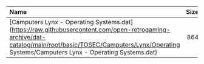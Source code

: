 |Name|Size|
|:---|---:|
|[Camputers Lynx - Operating Systems.dat](https://raw.githubusercontent.com/open-retrogaming-archive/dat-catalog/main/root/basic/TOSEC/Camputers/Lynx/Operating Systems/Camputers Lynx - Operating Systems.dat)|864|
